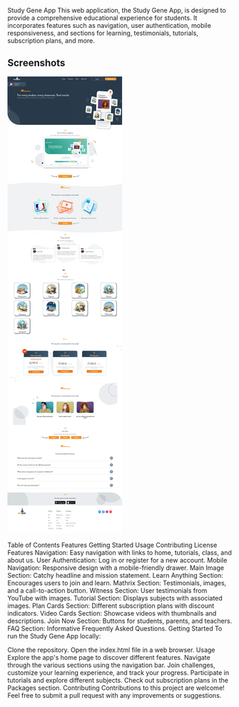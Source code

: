 Study Gene App
This web application, the Study Gene App, is designed to provide a comprehensive educational experience for students. It incorporates features such as navigation, user authentication, mobile responsiveness, and sections for learning, testimonials, tutorials, subscription plans, and more.

## Screenshots
![Design preview for the Main Landing Page of Habit Challenges Website](./images/HomePage.png)

Table of Contents
Features
Getting Started
Usage
Contributing
License
Features
Navigation: Easy navigation with links to home, tutorials, class, and about us.
User Authentication: Log in or register for a new account.
Mobile Navigation: Responsive design with a mobile-friendly drawer.
Main Image Section: Catchy headline and mission statement.
Learn Anything Section: Encourages users to join and learn.
Mathrix Section: Testimonials, images, and a call-to-action button.
Witness Section: User testimonials from YouTube with images.
Tutorial Section: Displays subjects with associated images.
Plan Cards Section: Different subscription plans with discount indicators.
Video Cards Section: Showcase videos with thumbnails and descriptions.
Join Now Section: Buttons for students, parents, and teachers.
FAQ Section: Informative Frequently Asked Questions.
Getting Started
To run the Study Gene App locally:

Clone the repository.
Open the index.html file in a web browser.
Usage
Explore the app's home page to discover different features.
Navigate through the various sections using the navigation bar.
Join challenges, customize your learning experience, and track your progress.
Participate in tutorials and explore different subjects.
Check out subscription plans in the Packages section.
Contributing
Contributions to this project are welcome! Feel free to submit a pull request with any improvements or suggestions.
